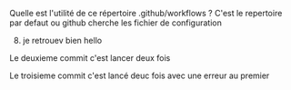  Quelle est l'utilité de ce
répertoire .github/workflows ? C'est le repertoire par defaut ou github cherche les fichier de configuration

8) je retrouev bien hello

Le deuxieme commit c'est lancer deux fois


Le troisieme commit c'est lancé deuc fois avec une erreur au premier

